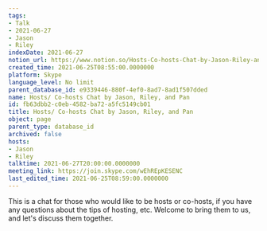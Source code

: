 ```yaml
---
tags:
- Talk
- 2021-06-27
- Jason
- Riley
indexDate: 2021-06-27
notion_url: https://www.notion.so/Hosts-Co-hosts-Chat-by-Jason-Riley-and-Pan-fb63dbb2c0eb4582ba72a5fc5149cb01
created_time: 2021-06-25T08:55:00.0000000
platform: Skype
language_level: No limit
parent_database_id: e9339446-880f-4ef0-8ad7-8ad1f507dded
name: Hosts/ Co-hosts Chat by Jason, Riley, and Pan
id: fb63dbb2-c0eb-4582-ba72-a5fc5149cb01
title: Hosts/ Co-hosts Chat by Jason, Riley, and Pan
object: page
parent_type: database_id
archived: false
hosts:
- Jason
- Riley
talktime: 2021-06-27T20:00:00.0000000
meeting_link: https://join.skype.com/wEhREpKESENC
last_edited_time: 2021-06-25T08:59:00.0000000
---
```


This is a chat for those who would like to be hosts or co-hosts, if you have any questions about the tips of hosting, etc. Welcome to bring them to us, and let's discuss them together.

